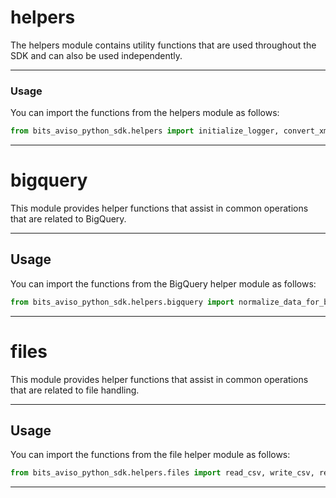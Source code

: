 # helpers
The helpers module contains utility functions that are used throughout the SDK and can also be used independently.

---

### Usage
You can import the functions from the helpers module as follows:

```python
from bits_aviso_python_sdk.helpers import initialize_logger, convert_xml_to_dict, resolve_dns
```

---

# bigquery
This module provides helper functions that assist in common operations that are related to BigQuery.

---

## Usage
You can import the functions from the BigQuery helper module as follows:

```python
from bits_aviso_python_sdk.helpers.bigquery import normalize_data_for_bigquery
```

---

# files
This module provides helper functions that assist in common operations that are related to file handling.

---

## Usage
You can import the functions from the file helper module as follows:

```python
from bits_aviso_python_sdk.helpers.files import read_csv, write_csv, read_json, write_json, read_yaml, write_yaml
```

---
